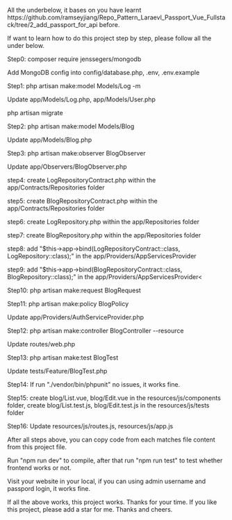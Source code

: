 <p>All the underbelow, it bases on you have learnt https://github.com/ramseyjiang/Repo_Pattern_Laraevl_Passport_Vue_Fullstack/tree/2_add_passport_for_api before.</p>

<p>If want to learn how to do this project step by step, please follow all the under below. </p>

<p>Step0: composer require jenssegers/mongodb </p>
<p>Add MongoDB config into config/database.php, .env, .env.example</p>

<p>Step1: php artisan make:model Models/Log -m</p>
<p>Update app/Models/Log.php, app/Models/User.php</p>
<p>php artisan migrate</p>

<p>Step2: php artisan make:model Models/Blog</p>
<p>Update app/Models/Blog.php</p>

<p>Step3: php artisan make:observer BlogObserver</p>
<p>Update app/Observers/BlogObserver.php</p>

<p>step4: create LogRepositoryContract.php within the app/Contracts/Repositories folder</p>
<p>step5: create BlogRepositoryContract.php within the app/Contracts/Repositories folder</p>
<p>step6: create LogRepository.php within the app/Repositories folder</p>
<p>step7: create BlogRepository.php within the app/Repositories folder</p>
<p>step8: add "$this->app->bind(LogRepositoryContract::class, LogRepository::class);" in the app/Providers/AppServicesProvider</p>
<p>step9: add "$this->app->bind(BlogRepositoryContract::class, BlogRepository::class);" in the app/Providers/AppServicesProvider<</p>

<p>Step10: php artisan make:request BlogRequest</p>

<p>Step11: php artisan make:policy BlogPolicy</p>
<p>Update app/Providers/AuthServiceProvider.php</p>

<p>Step12: php artisan make:controller BlogController --resource</p>
<p>Update routes/web.php</p>

<p>Step13: php artisan make:test BlogTest </p>
<p>Update tests/Feature/BlogTest.php</p>

<p>Step14: If run "./vendor/bin/phpunit" no issues, it works fine.</p>

<p>Step15: create blog/List.vue, blog/Edit.vue in the resources/js/components folder, create blog/List.test.js, blog/Edit.test.js in the resources/js/tests folder</p>

<p>Step16: Update resources/js/routes.js, resources/js/app.js</p>

<p>After all steps above, you can copy code from each matches file content from this project file.</p>
<p>Run "npm run dev" to compile, after that run "npm run test" to test whether frontend works or not. </p>

<p>Visit your website in your local, if you can using admin username and passpord login, it works fine.</p>

<p>If all the above works, this project works. Thanks for your time. If you like this project, please add a star for me. Thanks and cheers.</p>